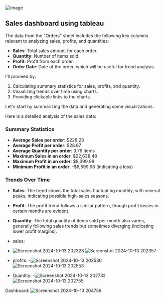 ![image](https://github.com/user-attachments/assets/33de3056-5ad4-45be-9532-059779680dc9)

## Sales dashboard using tableau

The data from the "Orders" sheet includes the following key columns relevant to analyzing sales, profits, and quantities:

- **Sales**: Total sales amount for each order.
- **Quantity**: Number of items sold.
- **Profit**: Profit from each order.
- **Order Date**: Date of the order, which will be useful for trend analysis.

I'll proceed by:

1. Calculating summary statistics for sales, profits, and quantity.
2. Visualizing trends over time using charts.
3. Providing clickable links to the charts.

Let's start by summarizing the data and generating some visualizations.

Here is a detailed analysis of the sales data:

### Summary Statistics
- **Average Sales per order**: \$228.23
- **Average Profit per order**: \$28.67
- **Average Quantity per order**: 3.79 items
- **Maximum Sales in an order**: \$22,638.48
- **Maximum Profit in an order**: \$8,399.98
- **Minimum Profit in an order**: -\$6,599.98 (indicating a loss)

### Trends Over Time
- **Sales**: The trend shows the total sales fluctuating monthly, with several peaks, indicating possible high-sales seasons.
- **Profit**: The profit trend follows a similar pattern, though profit losses in certain months are evident.
- **Quantity**: The total quantity of items sold per month also varies, generally following sales trends but sometimes diverging (indicating lower profit margins).

- sales:
- ![Screenshot 2024-10-13 202328](https://github.com/user-attachments/assets/d2b273d1-ce5c-4fea-a68d-48255a8cbd02)
  ![Screenshot 2024-10-13 202357](https://github.com/user-attachments/assets/45ebdab9-892c-42ad-a5bc-844e2b139418)


- profits:
-![Screenshot 2024-10-13 202530](https://github.com/user-attachments/assets/5671718a-3828-49e9-8e5d-1bab3fc42d25)
![Screenshot 2024-10-13 202553](https://github.com/user-attachments/assets/3bcfbe90-23e3-4e49-ad60-01bf3835c9cf)

- Quantity:
-![Screenshot 2024-10-13 202732](https://github.com/user-attachments/assets/2b318948-c934-4234-8c62-01f83f8867b2)
![Screenshot 2024-10-13 202755](https://github.com/user-attachments/assets/e9065b58-dd4d-4246-9c83-3852a00a2160)


Dashboard:
![Screenshot 2024-10-13 204756](https://github.com/user-attachments/assets/feafb0e1-d465-497d-8ef3-3b8455399a12)
